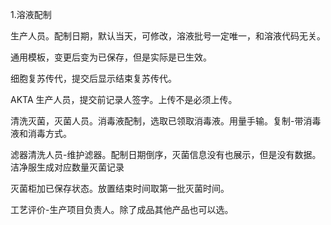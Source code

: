 1.溶液配制

生产人员。配制日期，默认当天，可修改，溶液批号一定唯一，和溶液代码无关。

通用模板，变更后变为已保存，但是实际是已生效。

细胞复苏传代，提交后显示结束复苏传代。

AKTA 生产人员，提交前记录人签字。上传不是必须上传。

清洗灭菌，灭菌人员。消毒液配制，选取已领取消毒液。用量手输。复制-带消毒液和消毒方式。

滤器清洗人员-维护滤器。配制日期倒序，灭菌信息没有也展示，但是没有数据。洁净服生成对应数量灭菌记录

灭菌柜加已保存状态。放置结束时间取第一批灭菌时间。

工艺评价-生产项目负责人。除了成品其他产品也可以选。